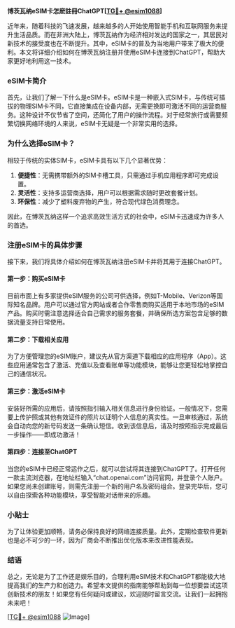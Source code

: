 **博茨瓦纳eSIM卡怎麽註冊ChatGPT[[TG💪+ @esim1088](https://t.me/s/esim1088)]**

近年来，随着科技的飞速发展，越来越多的人开始使用智能手机和互联网服务来提升生活品质。而在非洲大陆上，博茨瓦纳作为经济相对发达的国家之一，其居民对新技术的接受度也在不断提升。其中，eSIM卡的普及为当地用户带来了极大的便利。本文将详细介绍如何在博茨瓦纳注册并使用eSIM卡连接到ChatGPT，帮助大家更好地利用这一技术。

### eSIM卡简介

首先，让我们了解一下什么是eSIM卡。eSIM卡是一种嵌入式SIM卡，与传统可插拔的物理SIM卡不同，它直接集成在设备内部，无需更换即可激活不同的运营商服务。这种设计不仅节省了空间，还简化了用户的操作流程。对于经常旅行或需要频繁切换网络环境的人来说，eSIM卡无疑是一个非常实用的选择。

### 为什么选择eSIM卡？

相较于传统的实体SIM卡，eSIM卡具有以下几个显著优势：

1. **便捷性**：无需携带额外的SIM卡槽工具，只需通过手机应用程序即可完成设置。
2. **灵活性**：支持多运营商选择，用户可以根据需求随时更改套餐计划。
3. **环保性**：减少了塑料废弃物的产生，符合现代绿色消费理念。

因此，在博茨瓦纳这样一个追求高效生活方式的社会中，eSIM卡迅速成为许多人的首选。

### 注册eSIM卡的具体步骤

接下来，我们将具体介绍如何在博茨瓦纳注册eSIM卡并将其用于连接ChatGPT。

#### 第一步：购买eSIM卡

目前市面上有多家提供eSIM服务的公司可供选择，例如T-Mobile、Verizon等国际知名品牌。用户可以通过官方网站或者合作零售商购买适用于本地市场的eSIM产品。购买时需注意选择适合自己需求的服务套餐，并确保所选方案包含足够的数据流量支持日常使用。

#### 第二步：下载相关应用

为了方便管理您的eSIM账户，建议先从官方渠道下载相应的应用程序（App）。这些应用通常包含了激活、充值以及查看账单等功能模块，能够让您更轻松地掌控自己的通信状况。

#### 第三步：激活eSIM卡

安装好所需的应用后，请按照指引输入相关信息进行身份验证。一般情况下，您需要上传护照或其他有效证件的照片以证明个人信息的真实性。一旦审核通过，系统会自动向您的新号码发送一条确认短信。收到该信息后，请及时按照指示完成最后一步操作——即成功激活！

#### 第四步：连接至ChatGPT

当您的eSIM卡已经正常运作之后，就可以尝试将其连接到ChatGPT了。打开任何一款主流浏览器，在地址栏输入“chat.openai.com”访问官网，并登录个人账户。如果您尚未创建账号，则需先注册一个新的用户名及密码组合。登录完毕后，您可以自由探索各种功能模块，享受智能对话带来的乐趣。

### 小贴士

为了让体验更加顺畅，请务必保持良好的网络连接质量。此外，定期检查软件更新也是必不可少的一环，因为厂商会不断推出优化版本来改进性能表现。

### 结语

总之，无论是为了工作还是娱乐目的，合理利用eSIM技术和ChatGPT都能极大地提高我们的生产力和创造力。希望本文提供的指南能够帮助到每一位想要尝试这项创新技术的朋友！如果您有任何疑问或建议，欢迎随时留言交流。让我们一起拥抱未来吧！

[[TG💪+ @esim1088](https://t.me/s/esim1088) ![Image](https://i.postimg.cc/4NQfJmqS/Snipaste-2025-05-13-00-14-12.png)]